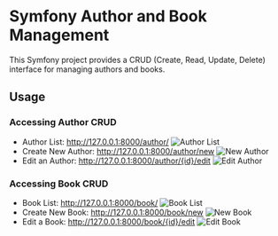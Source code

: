 # Symfony Author and Book Management

This Symfony project provides a CRUD (Create, Read, Update, Delete) interface for managing authors and books.

## Usage

### Accessing Author CRUD
* Author List: http://127.0.0.1:8000/author/
![Author List](<images/author list.png>)
* Create New Author: http://127.0.0.1:8000/author/new
![New Author](<images/author new.png>)
* Edit an Author: http://127.0.0.1:8000/author/{id}/edit
![Edit Author](<images/author edit.png>)
### Accessing Book CRUD
* Book List: http://127.0.0.1:8000/book/
![Book List](<images/book list.png>)
* Create New Book: http://127.0.0.1:8000/book/new
![New Book](<images/book new.png>)
* Edit a Book: http://127.0.0.1:8000/book/{id}/edit
![Edit Book](<images/book edit.png>)
